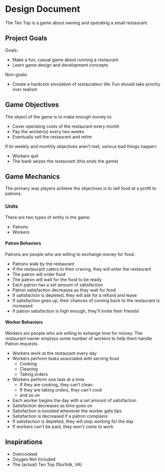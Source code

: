 # Design Document

The Ten Top is a game about owning and operating a small restaurant.

## Project Goals

Goals:

- Make a fun, casual game about running a restaurant
- Learn game design and development concepts

Non-goals:

- Create a hardcore simulation of restaurateur life: Fun should take priority over realism

## Game Objectives

The object of the game is to make enough money to:

- Cover operating costs of the restaurant every month
- Pay the worker(s) every two weeks
- Eventually sell the restaurant and retire

If bi-weekly and monthly objectives aren't met, various bad things happen:

- Workers quit
- The bank seizes the restaurant (this ends the game)

## Game Mechanics

The primary way players achieve the objectives is to sell food at a profit to patrons.

### Units

There are two types of entity in the game:

- Patrons
- Workers

#### Patron Behaviors

Patrons are people who are willing to exchange money for food.

- Patrons walk by the restaurant
- If the restaurant caters to their craving, they will enter the restaurant
- The patron will order food
- The patron will wait for the food to be ready
- Each patron has a set amount of satisfaction
- Patron satisfaction decreases as they wait for food
- If satisfaction is depleted, they will ask for a refund and leave
- If satisfaction goes up, their chances of coming back to the restaurant is increased
- If patron satisfaction is high enough, they'll invite their friends!

#### Worker Behaviors

Workers are people who are willing to exhange time for money.
The restaurant owner employs some number of workers to help them handle Patron requests.

- Workers work at the restaurant every day
- Workers perform tasks associated with serving food
  - Cooking
  - Cleaning
  - Taking orders
- Workers perform one task at a time
  - If they are cooking, they can't clean
  - If they are taking orders, they can't cook
  - and so on
- Each worker begins the day with a set amount of satisfaction
- Satisfaction decreases as time goes on
- Satisfaction is boosted whenever the worker gets tips
- Satisfaction is decreased if a patron complains
- If satisfaction is depleted, they will stop working for the day
- If workers can't be paid, they won't come to work

## Inspirations

- Overcooked
- Oxygen Not Included
- The (actual) Ten Top (Norfolk, VA)
